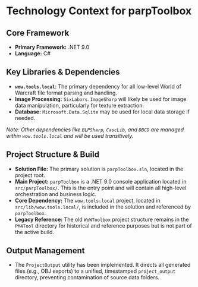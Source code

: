 # Technology Context for parpToolbox

## Core Framework
- **Primary Framework:** .NET 9.0
- **Language:** C#

## Key Libraries & Dependencies
- **`wow.tools.local`**: The primary dependency for all low-level World of Warcraft file format parsing and handling.
- **Image Processing:** `SixLabors.ImageSharp` will likely be used for image data manipulation, particularly for texture extraction.
- **Database:** `Microsoft.Data.Sqlite` may be used for local data storage if needed.

*Note: Other dependencies like `BLPSharp`, `CascLib`, and `DBCD` are managed within `wow.tools.local` and will be used transitively.*

## Project Structure & Build
- **Solution File:** The primary solution is `parpToolbox.sln`, located in the project root.
- **Main Project:** `parpToolbox` is a .NET 9.0 console application located in `src/parpToolbox/`. This is the entry point and will contain all high-level orchestration and business logic.
- **Core Dependency:** The `wow.tools.local` project, located in `src/lib/wow.tools.local/`, is included in the solution and referenced by `parpToolbox`.
- **Legacy Reference:** The old `WoWToolbox` project structure remains in the `PM4Tool` directory for historical and reference purposes but is not part of the active build.

## Output Management
- The `ProjectOutput` utility has been implemented. It directs all generated files (e.g., OBJ exports) to a unified, timestamped `project_output` directory, preventing contamination of source data folders.
